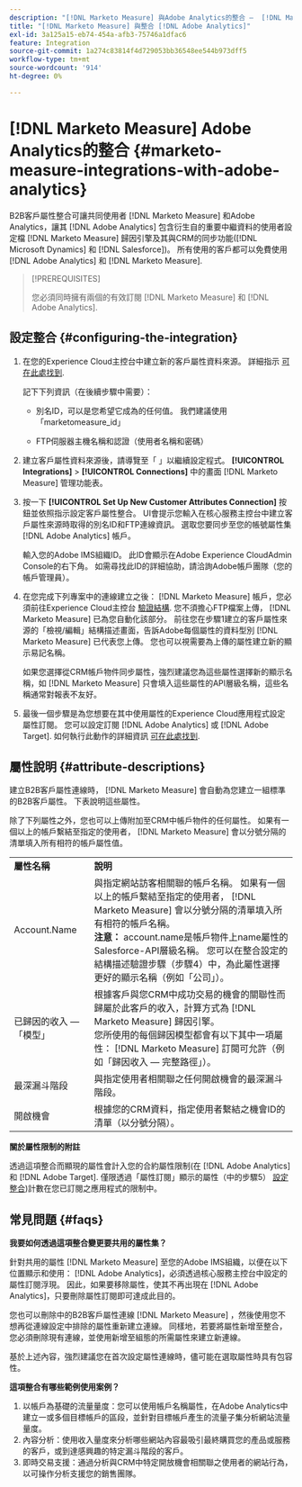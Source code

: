 ```yaml
---
description: "[!DNL Marketo Measure] 與Adobe Analytics的整合 —  [!DNL Marketo Measure]"
title: "[!DNL Marketo Measure] 與整合 [!DNL Adobe Analytics]"
exl-id: 3a125a15-eb74-454a-afb3-75746a1dfac6
feature: Integration
source-git-commit: 1a274c83814f4d729053bb36548ee544b973dff5
workflow-type: tm+mt
source-wordcount: '914'
ht-degree: 0%

---
```


# [!DNL Marketo Measure] Adobe Analytics的整合 {#marketo-measure-integrations-with-adobe-analytics}

B2B客戶屬性整合可讓共同使用者 [!DNL Marketo Measure] 和Adobe Analytics，讓其 [!DNL Adobe Analytics] 包含衍生自的重要中繼資料的使用者設定檔 [!DNL Marketo Measure] 歸因引擎及其與CRM的同步功能([!DNL Microsoft Dynamics] 和 [!DNL Salesforce])。 所有使用的客戶都可以免費使用 [!DNL Adobe Analytics] 和 [!DNL Marketo Measure].

>[!PREREQUISITES]
>
>您必須同時擁有兩個的有效訂閱 [!DNL Marketo Measure] 和 [!DNL Adobe Analytics].

## 設定整合 {#configuring-the-integration}

1. 在您的Experience Cloud主控台中建立新的客戶屬性資料來源。 詳細指示 [可在此處找到](https://experienceleague.adobe.com/docs/core-services/interface/services/customer-attributes/t-crs-usecase.html).

   記下下列資訊（在後續步驟中需要）：

   * 別名ID，可以是您希望它成為的任何值。 我們建議使用「marketomeasure_id」

   * FTP伺服器主機名稱和認證（使用者名稱和密碼）

1. 建立客戶屬性資料來源後，請導覽至「 」以繼續設定程式。 **[!UICONTROL Integrations]** > **[!UICONTROL Connections]** 中的畫面 [!DNL Marketo Measure] 管理功能表。

1. 按一下 **[!UICONTROL Set Up New Customer Attributes Connection]** 按鈕並依照指示設定客戶屬性整合。 UI會提示您輸入在核心服務主控台中建立客戶屬性來源時取得的別名ID和FTP連線資訊。 選取您要同步至您的帳號屬性集 [!DNL Adobe Analytics] 帳戶。

   輸入您的Adobe IMS組織ID。 此ID會顯示在Adobe Experience CloudAdmin Console的右下角。 如需尋找此ID的詳細協助，請洽詢Adobe帳戶團隊（您的帳戶管理員）。

1. 在您完成下列專案中的連線建立之後： [!DNL Marketo Measure] 帳戶，您必須前往Experience Cloud主控台 [驗證結構](https://experienceleague.adobe.com/docs/core-services/interface/services/customer-attributes/validate-schema.html?lang=en). 您不須擔心FTP檔案上傳， [!DNL Marketo Measure] 已為您自動化該部分。 前往您在步驟1建立的客戶屬性來源的「檢視/編輯」結構描述畫面，告訴Adobe每個屬性的資料型別 [!DNL Marketo Measure] 已代表您上傳。 您也可以視需要為上傳的屬性建立新的顯示易記名稱。

   如果您選擇從CRM帳戶物件同步屬性，強烈建議您為這些屬性選擇新的顯示名稱，如 [!DNL Marketo Measure] 只會填入這些屬性的API層級名稱，這些名稱通常對報表不友好。

1. 最後一個步驟是為您想要在其中使用屬性的Experience Cloud應用程式設定屬性訂閱。 您可以設定訂閱 [!DNL Adobe Analytics] 或 [!DNL Adobe Target].  如何執行此動作的詳細資訊 [可在此處找到](https://experienceleague.adobe.com/docs/core-services/interface/services/customer-attributes/subscription.html).

## 屬性說明 {#attribute-descriptions}

建立B2B客戶屬性連線時， [!DNL Marketo Measure] 會自動為您建立一組標準的B2B客戶屬性。 下表說明這些屬性。

除了下列屬性之外，您也可以上傳附加至CRM中帳戶物件的任何屬性。 如果有一個以上的帳戶繫結至指定的使用者， [!DNL Marketo Measure] 會以分號分隔的清單填入所有相符的帳戶屬性值。

<table> 
 <colgroup> 
  <col> 
  <col> 
 </colgroup> 
 <tbody> 
  <tr> 
   <td><b>屬性名稱</b></td> 
   <td><b>說明</b></td>
  </tr> 
  <tr> 
   <td>Account.Name</td> 
   <td>與指定網站訪客相關聯的帳戶名稱。 如果有一個以上的帳戶繫結至指定的使用者， [!DNL Marketo Measure] 會以分號分隔的清單填入所有相符的帳戶名稱。<br/>
   <strong>注意：</strong> account.name是帳戶物件上name屬性的Salesforce-API層級名稱。 您可以在整合設定的結構描述驗證步驟（步驟4）中，為此屬性選擇更好的顯示名稱（例如「公司」）。</td>
  </tr>
  <tr> 
   <td>已歸因的收入 — 「模型」</td> 
   <td>根據客戶與您CRM中成功交易的機會的關聯性而歸屬於此客戶的收入，計算方式為 [!DNL Marketo Measure] 歸因引擎。<br/>
   您所使用的每個歸因模型都會有以下其中一項屬性： [!DNL Marketo Measure] 訂閱可允許（例如「歸因收入 — 完整路徑」）。</td>
  </tr>
  <tr> 
   <td>最深漏斗階段</td> 
   <td>與指定使用者相關聯之任何開啟機會的最深漏斗階段。</td>
  </tr>
  <tr> 
   <td>開啟機會</td> 
   <td>根據您的CRM資料，指定使用者繫結之機會ID的清單（以分號分隔）。</td>
  </tr> 
 </tbody> 
</table>

**關於屬性限制的附註**

透過這項整合而顯現的屬性會計入您的合約屬性限制(在 [!DNL Adobe Analytics] 和 [!DNL Adobe Target]. 僅限透過「屬性訂閱」顯示的屬性（中的步驟5） [設定整合](#configuring-the-integration))計數在您已訂閱之應用程式的限制中。

## 常見問題 {#faqs}

**我要如何透過這項整合變更要共用的屬性集？**

針對共用的屬性 [!DNL Marketo Measure] 至您的Adobe IMS組織，以便在以下位置顯示和使用： [!DNL Adobe Analytics]，必須透過核心服務主控台中設定的屬性訂閱浮現。 因此，如果要移除屬性，使其不再出現在 [!DNL Adobe Analytics]，只要刪除屬性訂閱即可達成此目的。

您也可以刪除中的B2B客戶屬性連線 [!DNL Marketo Measure] ，然後使用您不想再從連線設定中排除的屬性重新建立連線。 同樣地，若要將屬性新增至整合，您必須刪除現有連線，並使用新增至組態的所需屬性來建立新連線。

基於上述內容，強烈建議您在首次設定屬性連線時，儘可能在選取屬性時具有包容性。

**這項整合有哪些範例使用案例？**

1. 以帳戶為基礎的流量量度：您可以使用帳戶名稱屬性，在Adobe Analytics中建立一或多個目標帳戶的區段，並針對目標帳戶產生的流量子集分析網站流量量度。
1. 內容分析：使用收入量度來分析哪些網站內容最吸引最終購買您的產品或服務的客戶，或到達感興趣的特定漏斗階段的客戶。
1. 即時交易支援：通過分析與CRM中特定開放機會相關聯之使用者的網站行為，以可操作分析支援您的銷售團隊。
